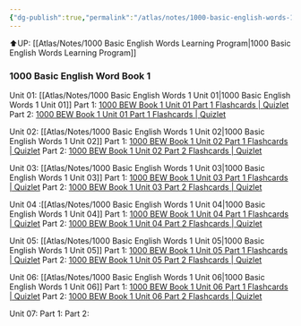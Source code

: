 ```yaml
---
{"dg-publish":true,"permalink":"/atlas/notes/1000-basic-english-words-1/","tags":["BEW","Tuition/English"]}
---
```


⬆️UP: [[Atlas/Notes/1000 Basic English Words Learning Program\|1000 Basic English Words Learning Program]]

### 1000 Basic English Word Book 1
Unit 01: [[Atlas/Notes/1000 Basic English Words 1 Unit 01\|1000 Basic English Words 1 Unit 01]]
Part 1: [1000 BEW Book 1 Unit 01 Part 1 Flashcards | Quizlet](https://quizlet.com/918591106/1000-bew-book-1-unit-01-part-1-flash-cards/?i=1vbzw5&x=1qqt)
Part 2: [1000 BEW Book 1 Unit 01 Part 1 Flashcards | Quizlet](https://quizlet.com/918591106/1000-bew-book-1-unit-01-part-1-flash-cards/?i=1vbzw5&x=1jqt)

Unit 02: [[Atlas/Notes/1000 Basic English Words 1 Unit 02\|1000 Basic English Words 1 Unit 02]]
Part 1: [1000 BEW Book 1 Unit 02 Part 1 Flashcards | Quizlet](https://quizlet.com/922283354/1000-bew-book-1-unit-02-part-1-flash-cards/?i=1vbzw5&x=1qqt)
Part 2: [1000 BEW Book 1 Unit 02 Part 2 Flashcards | Quizlet](https://quizlet.com/922284254/1000-bew-book-1-unit-02-part-2-flash-cards/?i=1vbzw5&x=1jqt)

Unit 03: [[Atlas/Notes/1000 Basic English Words 1 Unit 03\|1000 Basic English Words 1 Unit 03]]
Part 1: [1000 BEW Book 1 Unit 03 Part 1 Flashcards | Quizlet](https://quizlet.com/my/926824754/1000-bew-book-1-unit-03-part-1-flash-cards/?i=1vbzw5&x=1qqt)
Part 2: [1000 BEW Book 1 Unit 03 Part 2 Flashcards | Quizlet](https://quizlet.com/my/926824949/1000-bew-book-1-unit-03-part-2-flash-cards/?i=1vbzw5&x=1jqt)

Unit 04 :[[Atlas/Notes/1000 Basic English Words 1 Unit 04\|1000 Basic English Words 1 Unit 04]]
Part 1: [1000 BEW Book 1 Unit 04 Part 1 Flashcards | Quizlet](https://quizlet.com/my/926825271/1000-bew-book-1-unit-04-part-1-flash-cards/?i=1vbzw5&x=1jqt)
Part 2: [1000 BEW Book 1 Unit 04 Part 2 Flashcards | Quizlet](https://quizlet.com/my/926825397/1000-bew-book-1-unit-04-part-2-flash-cards/?i=1vbzw5&x=1jqt)

Unit 05: [[Atlas/Notes/1000 Basic English Words 1 Unit 05\|1000 Basic English Words 1 Unit 05]]
Part 1: [1000 BEW Book 1 Unit 05 Part 1 Flashcards | Quizlet](https://quizlet.com/my/926825663/1000-bew-book-1-unit-05-part-1-flash-cards/?i=1vbzw5&x=1jqt)
Part 2: [1000 BEW Book 1 Unit 05 Part 2 Flashcards | Quizlet](https://quizlet.com/my/926826444/1000-bew-book-1-unit-05-part-2-flash-cards/?i=1vbzw5&x=1jqt)

Unit 06: [[Atlas/Notes/1000 Basic English Words 1 Unit 06\|1000 Basic English Words 1 Unit 06]]
Part 1: [1000 BEW Book 1 Unit 06 Part 1 Flashcards | Quizlet](https://quizlet.com/my/926826691/1000-bew-book-1-unit-06-part-1-flash-cards/?i=1vbzw5&x=1jqt)
Part 2: [1000 BEW Book 1 Unit 06 Part 2 Flashcards | Quizlet](https://quizlet.com/my/926826803/1000-bew-book-1-unit-06-part-2-flash-cards/?i=1vbzw5&x=1jqt)

Unit 07: 
Part 1:
Part 2: 